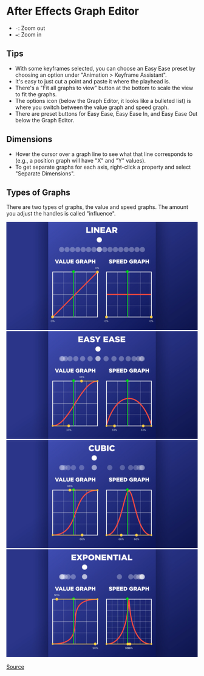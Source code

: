 # After Effects Graph Editor

- `-`: Zoom out
- `=`: Zoom in

## Tips

- With some keyframes selected, you can choose an Easy Ease preset by choosing an option under "Animation > Keyframe Assistant".
- It's easy to just cut a point and paste it where the playhead is.
- There's a "Fit all graphs to view" button at the bottom to scale the view to fit the graphs.
- The options icon (below the Graph Editor, it looks like a bulleted list) is where you switch between the value graph and speed graph.
- There are preset buttons for Easy Ease, Easy Ease In, and Easy Ease Out below the Graph Editor.

## Dimensions

- Hover the cursor over a graph line to see what that line corresponds to (e.g., a position graph will have "X" and "Y" values).
- To get separate graphs for each axis, right-click a property and select "Separate Dimensions".

## Types of Graphs

There are two types of graphs, the value and speed graphs. The amount you adjust the handles is called "influence". 

![Linear](assets/after-effects-graph-linear.png)
![Easy Ease](assets/after-effects-graph-easy-ease.png)
![Cubic](assets/after-effects-graph-cubic.png)
![Exponential](assets/after-effects-graph-exponential.png)

[Source](https://www.schoolofmotion.com/blog/graph-editor-after-effects/)